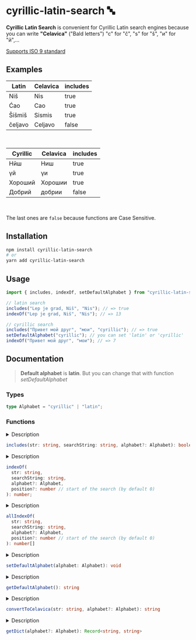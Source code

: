 # cyrillic-latin-search 🔤

**Cyrillic Latin Search** is convenient for Cyrillic Latin search engines because you can write **"Celavica"** ("Bald letters") "c" for "č", "s" for "š", "и" for "й",...

[Supports ISO 9 standard](https://en.wikipedia.org/wiki/ISO_9)

## Examples

| Latin   | Celavica | includes |
| ------- | -------- | -------- |
| Niš     | Nis      | true     |
| Ćao     | Cao      | true     |
| Šišmiš  | Sismis   | true     |
| čeljavo | Celjavo  | false    |

<br>

| Cyrillic | Celavica | includes |
| -------- | -------- | -------- |
| Нӣш      | Ниш      | true     |
| үй       | үи       | true     |
| Хороший  | Хорошии  | true     |
| Добрий   | добрии   | false    |

<br>

The last ones are `false` because functions are Case Sensitive.

## Installation

```bash
npm install cyrillic-latin-search
# or
yarn add cyrillic-latin-search
```

## Usage

```ts
import { includes, indexOf, setDefaultAlphabet } from "cyrillic-latin-search";

// latin search
includes("Lep je grad, Niš", "Nis"); // => true
indexOf("Lep je grad, Niš", "Nis"); // => 13

// cyrillic search
includes("Привет мой друг", "мои", "cyrillic"); // => true
setDefaultAlphabet("cyrillic"); // you can set 'latin' or 'cyrillic'
indexOf("Привет мой друг", "мои"); // => 7
```

## Documentation

> **Default alphabet** is **latin**. But you can change that with function _setDefaultAlphabet_

### Types

```ts
type Alphabet = "cyrillic" | "latin";
```

### Functions

<details>
<summary>Description</summary>

Returns `true` if `searchString` appears as a substring in string `str`.

</details>

```ts
includes(str: string, searchString: string, alphabet?: Alphabet): boolean
```

<details>
<summary>Description</summary>

Returns the `position` of the first occurrence of a `searchString` or `-1` if `searchString` is not occurring in string `str`.

</details>

```ts
indexOf(
  str: string,
  searchString: string,
  alphabet?: Alphabet,
  position?: number // start of the search (by default 0)
): number;
```

<details>
<summary>Description</summary>

Finding all the occurrences of an `searchString` in `str` and returning array of `positions` or `empty array` if it is not present.

</details>

```ts
allIndexOf(
  str: string,
  searchString: string,
  alphabet?: Alphabet,
  position?: number // start of the search (by default 0)
): number[]
```

<details>
<summary>Description</summary>

Sets `defaultAlphabet` witch is used by other functions.
Valid values are: `"cyrillic"` or `"latin"`.

</details>

```ts
setDefaultAlphabet(alphabet: Alphabet): void
```

<details>
<summary>Description</summary>

Gets `defaultAlphabet` witch is used by other functions.
By default this will return `"latin"`

</details>

```ts
getDefaultAlphabet(): string
```

<details>
<summary>Description</summary>

Converts string `str` to Celavica depending on `defaultAlphabet` or passed argument `alphabet`. <br>
(eg.) <br>
// for alphabet = "latin" <br>
Niš -> Nis, <br>
// for alphabet = "cyrillic" <br>
Хороший -> Хорошии

</details>

```ts
convertToCelavica(str: string, alphabet?: Alphabet): string
```

<details>
<summary>Description</summary>

Gets dictionary that is used for conversion from `Cyrillic/Latin` to `Celavica` based on `alphabet`.

</details>

```ts
getDict(alphabet?: Alphabet): Record<string, string>
```
